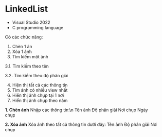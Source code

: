 # LinkedList
- Visual Studio 2022
- C programming language

Có các chức năng:
1. Chèn 1 ản
2. Xóa 1 ảnh
3. Tìm kiếm một ảnh

  3.1. Tìm kiếm theo tên
  
  3.2. Tìm kiếm theo độ phân giải
  
4. Hiện thị tất cả các thông tin
5. Tìm ảnh có nhiều view nhất
6. Hiển thị ảnh chụp tại 1 nơi
7. Hiển thị ảnh chụp theo năm





**1. Chèn ảnh**
Nhập các thông tin:\n
  Tên ảnh
  Độ phân giải
  Nơi chụp
  Ngày chụp
  
  
**2. Xóa ảnh**
Xóa ảnh theo tất cả thông tin dưới đây:
  Tên ảnh
  Độ phân giải
  Nơi chụp
